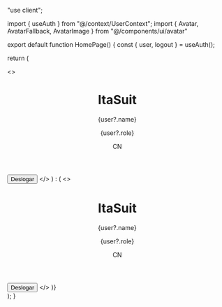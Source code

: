 "use client";

import { useAuth } from "@/context/UserContext";
import { Avatar, AvatarFallback, AvatarImage } from "@/components/ui/avatar"

export default function HomePage() {
  const { user, logout } = useAuth();

  return (
    <main className="min-h-screen flex flex-col bg-bg60">
        <>
          <header className="bg-primary10 px-5 w-full">
            <div className="flex items-center justify-between h-16 sm:max-w-96 md:h-20 max-w-96 mx-auto md:w-full">
              <h1 className="text-white text-xl font-bold">ItaSuit</h1>
              <div className="flex items-center gap-2">
                <div className="text-end">
                  <p className="text-white font-bold text-[.8rem]">{user?.name}</p>
                  <p className="text-sky-200 text-[.8rem]">{user?.role}</p>
                </div>
                <Avatar>
                  <AvatarImage src="https://avatars.githubusercontent.com/u/101620032?v=4" />
                  <AvatarFallback>CN</AvatarFallback>
                </Avatar>
              </div>
            </div>
          </header>
          <main className="flex flex-wrap gap-3 py-5 sm:max-w-sm max-w-64 mx-auto">
            <div className="w-[120] h-[120] bg-white rounded-lg"></div>
            <div className="w-[120] h-[120] bg-white rounded-lg"></div>
            <div className="w-[120] h-[120] bg-white rounded-lg"></div>
            <div className="w-[120] h-[120] bg-white rounded-lg"></div>
            <div className="w-[120] h-[120] bg-white rounded-lg"></div>
            <div className="w-[120] h-[120] bg-white rounded-lg"></div>
          </main>
          <button
            onClick={logout}
            className="mt-4  w-20 p-2 mx-auto bg-red-500 text-white rounded"
          >
            Deslogar
          </button>
        </>
      ) : (
        <>
          <header className="bg-primary10 px-5 w-full">
            <div className="flex items-center justify-between h-16 sm:max-w-96 md:h-20 max-w-96 mx-auto md:w-full">
              <h1 className="text-white text-xl font-bold">ItaSuit</h1>
              <div className="flex items-center gap-2">
                <div className="text-end">
                  <p className="text-white font-bold text-[.8rem]">{user?.name}</p>
                  <p className="text-sky-200 text-[.8rem]">{user?.role}</p>
                </div>
                <Avatar>
                  <AvatarImage src="https://avatars.githubusercontent.com/u/101620032?v=4" />
                  <AvatarFallback>CN</AvatarFallback>
                </Avatar>
              </div>
            </div>
          </header>
          <main className="flex flex-wrap gap-3 py-5 sm:max-w-sm max-w-64 mx-auto">
            <div className="w-[120] h-[120] bg-white rounded-lg"></div>
            <div className="w-[120] h-[120] bg-white rounded-lg"></div>
            <div className="w-[120] h-[120] bg-white rounded-lg"></div>
            <div className="w-[120] h-[120] bg-white rounded-lg"></div>
            <div className="w-[120] h-[120] bg-white rounded-lg"></div>
            <div className="w-[120] h-[120] bg-white rounded-lg"></div>
          </main>
          <button
            onClick={logout}
            className="mt-4  w-20 p-2 mx-auto bg-red-500 text-white rounded"
          >
            Deslogar
          </button>
        </>
      )}
    </main>
  );
}
